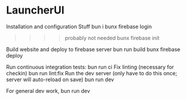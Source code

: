# LauncherUI

Installation and configuration Stuff
bun i
bunx firebase login
>>>> probably not needed bunx firebase init

Build website and deploy to firebase server
bun run build
bunx firebase deploy

Run continuous integration tests:
bun run ci
Fix linting (necessary for checkin)
bun run lint:fix
Run the dev server (only have to do this once; server will auto-reload on save)
bun run dev

For general dev work,
bun run dev
